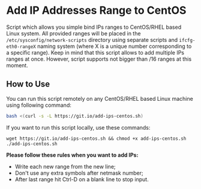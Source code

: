 # Add IP Addresses Range to CentOS

Script which allows you simple bind IPs ranges to CentOS/RHEL based Linux system. All provided ranges will be placed in the `/etc/sysconfig/network-scripts` directory using separate scripts and `ifcfg-eth0-rangeX` naming system (where X is a unique number corresponding to a specific range). Keep in mind that this script allows to add multiple IPs ranges at once. However, script supports not bigger than /16 ranges at this moment.

## How to Use

You can run this script remotely on any CentOS/RHEL based Linux machine using following command:

```bash
bash <(curl -s -L https://git.io/add-ips-centos.sh)
```

If you want to run this script locally, use these commands:
```
wget https://git.io/add-ips-centos.sh && chmod +x add-ips-centos.sh
./add-ips-centos.sh
```

**Please follow these rules when you want to add IPs:**
- Write each new range from the new line;
- Don't use any extra symbols after netmask number;
- After last range hit Ctrl-D on a blank line to stop input.
